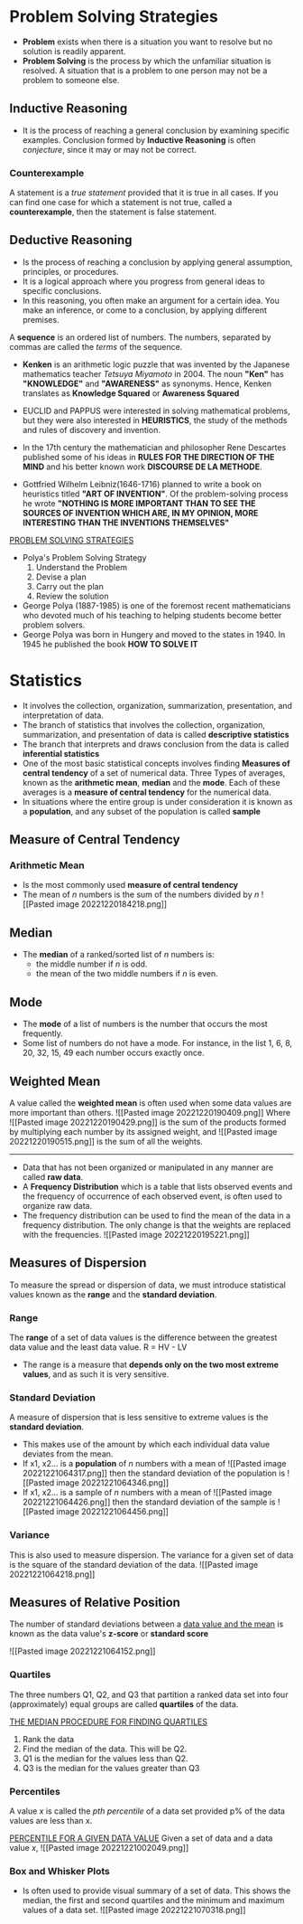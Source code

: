 # Problem Solving Strategies
- **Problem** exists when there is a situation you want to resolve but no solution is readily apparent.
- **Problem Solving** is the process by which the unfamiliar situation is resolved. A situation that is a problem to one person may not be a problem to someone else.

## Inductive Reasoning
- It is the process of reaching a general conclusion by examining specific examples. Conclusion formed by **Inductive Reasoning** is often *conjecture*, since it may or may not be correct.

### Counterexample
A statement is a *true statement* provided that it is true in all cases. If you can find one case for which a statement is not true, called a **counterexample**, then the statement is false statement. 


## Deductive Reasoning
- Is the process of reaching a conclusion by applying general assumption, principles, or procedures.
- It is a logical approach where you progress from general ideas to specific conclusions.
- In this reasoning, you often make an argument for a certain idea. You make an inference, or come to a conclusion, by applying different premises.

A **sequence** is an ordered list of numbers. The numbers, separated by commas are called the *terms* of the sequence.

- **Kenken** is an arithmetic logic puzzle that was invented by the Japanese mathematics teacher *Tetsuya Miyamoto* in 2004. The noun **"Ken"** has **"KNOWLEDGE"** and **"AWARENESS"** as synonyms. Hence, Kenken translates as **Knowledge Squared** or **Awareness Squared**
  
- EUCLID and PAPPUS were interested in solving mathematical problems, but they were also interested in **HEURISTICS**, the study of the methods and rules of discovery and invention. 

- In the 17th century the mathematician and philosopher Rene Descartes published some of his ideas in **RULES FOR THE DIRECTION OF THE MIND** and his better known work **DISCOURSE DE LA METHODE**.
  
- Gottfried Wilhelm Leibniz(1646-1716) planned to write a book on heuristics titled **"ART OF INVENTION"**. Of the problem-solving process he wrote **"NOTHING IS MORE IMPORTANT THAN TO SEE THE SOURCES OF INVENTION WHICH ARE, IN MY OPINION, MORE INTERESTING THAN THE INVENTIONS THEMSELVES"**

<u>PROBLEM SOLVING STRATEGIES</u>
- Polya's Problem Solving Strategy
	1. Understand the Problem
	2. Devise a plan
	3. Carry out the plan
	4. Review the solution
- George Polya (1887-1985) is one of the foremost recent mathematicians who devoted much of his teaching to helping students become better problem solvers.
- George Polya was born in Hungery and moved to the states in 1940. In 1945 he published the book **HOW TO SOLVE IT**
# Statistics
- It involves the collection, organization, summarization, presentation, and interpretation of data.
- The branch of statistics that involves the collection, organization, summarization, and presentation of data is called **descriptive statistics**
- The branch that interprets and draws conclusion from the data is called **inferential statistics**
- One of the most basic statistical concepts involves finding **Measures of central tendency** of a set of numerical data. Three Types of averages, known as the **arithmetic mean**, **median** and the **mode**. Each of these averages is a **measure of central tendency** for the numerical data.
- In situations where the entire group is under consideration it is known as a **population**, and any subset of the population is called **sample**

## Measure of Central Tendency

### Arithmetic Mean
- Is the most commonly used **measure of central tendency**
- The mean of *n* numbers is the sum of the numbers divided by *n*
  ![[Pasted image 20221220184218.png]]

## Median
- The **median** of a ranked/sorted list of *n* numbers is:
	- the middle number if *n* is odd.
	- the mean of the two middle numbers if *n* is even.
## Mode
- The **mode** of a list of numbers is the number that occurs the most frequently. 
- Some list of numbers do not have a mode. For instance, in the list 1, 6, 8, 20, 32, 15, 49 each number occurs exactly once.

## Weighted Mean
A value called the **weighted mean** is often used when some data values are more important than others.
![[Pasted image 20221220190409.png]]
Where ![[Pasted image 20221220190429.png]] is the sum of the products formed by multiplying each number by its assigned weight, and ![[Pasted image 20221220190515.png]] is the sum of all the weights.

---
- Data that has not been organized or manipulated in any manner are called **raw data**. 
- A **Frequency Distribution** which is a table that lists observed events and the frequency of occurrence of each observed event, is often used to organize raw data. 
- The frequency distribution can be used to find the mean of the data in a frequency distribution. The only change is that the weights are replaced with the frequencies.
  ![[Pasted image 20221220195221.png]]
  
## Measures of Dispersion
To measure the spread or dispersion of data, we must introduce statistical values known as the **range** and the **standard deviation**.

### Range
The **range** of a set of data values is the difference between the greatest data value and the least data value. R = HV - LV
- The range is a measure that **depends only on the two most extreme values**, and as such it is very sensitive.
### Standard Deviation
A measure of dispersion that is less sensitive to extreme values is the **standard deviation**.
- This makes use of the amount by which each individual data value deviates from the mean.
- If x1, x2... is a **population** of *n* numbers with a mean of ![[Pasted image 20221221064317.png]] then the standard deviation of the population is ![[Pasted image 20221221064346.png]]
- If x1, x2... is a sample of *n* numbers with a mean of ![[Pasted image 20221221064426.png]] then the standard deviation of the sample is ![[Pasted image 20221221064456.png]]
### Variance
This is also used to measure dispersion. The variance for a given set of data is the square of the standard deviation of the data.
![[Pasted image 20221221064218.png]]

## Measures of Relative Position
The number of standard deviations between a <u>data value and the mean</u> is known as the data value's **z-score** or **standard score**

![[Pasted image 20221221064152.png]]

### Quartiles
The three numbers Q1, Q2, and Q3 that partition a ranked data set into four (approximately) equal groups are called **quartiles** of the data. 

<u>THE MEDIAN PROCEDURE FOR FINDING QUARTILES</u>
1. Rank the data
2. Find the median of the data. This will be Q2.
3. Q1 is the median for the values less than Q2.
4. Q3 is the median for the values greater than Q3


### Percentiles
A value *x* is called the *pth percentile* of a data set provided p% of the data values are less than x. 

<u>PERCENTILE FOR A GIVEN DATA VALUE</u>
Given a set of data and a data value *x*,
![[Pasted image 20221221002049.png]]

### Box and Whisker Plots
- Is often used to provide visual summary of a set of data. This shows the median, the first and second quartiles and the minimum and maximum values of a data set.
![[Pasted image 20221221070318.png]]